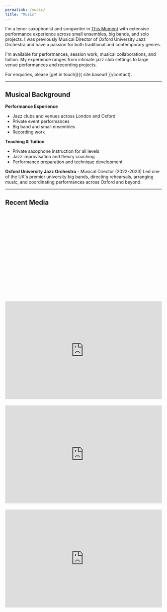 ```yaml
---
permalink: /music/
title: "Music"
---
```


I'm a tenor saxophonist and songwriter in [This Moment](https://www.instagram.com/this.moment.band/) with extensive performance experience across small ensembles, big bands, and solo projects. I was previously Musical Director of Oxford University Jazz Orchestra and have a passion for both traditional and contemporary genres.

I'm available for performances, session work, musical collaborations, and tuition. My experience ranges from intimate jazz club settings to large venue performances and recording projects.

For enquiries, please [get in touch]({{ site.baseurl }}/contact).

---

## Musical Background

**Performance Experience**
- Jazz clubs and venues across London and Oxford
- Private event performances
- Big band and small ensembles 
- Recording work

**Teaching & Tuition**
- Private saxophone instruction for all levels
- Jazz improvisation and theory coaching
- Performance preparation and technique development

**Oxford University Jazz Orchestra** - Musical Director (2022-2023)
Led one of the UK's premier university big bands, directing rehearsals, arranging music, and coordinating performances across Oxford and beyond.

---

## Recent Media

<div style="display: flex; flex-wrap: wrap; justify-content: center; gap: 20px; align-items: center;">
  <blockquote class="instagram-media" data-instgrm-permalink="https://www.instagram.com/p/DOwaGrvDBHa/?utm_source=ig_embed&amp;utm_campaign=loading" data-instgrm-version="14" style="max-width: 600px; min-width: 400px; width: 100%;"></blockquote>

  <blockquote class="instagram-media" data-instgrm-permalink="https://www.instagram.com/reel/DOA6Y5CjNVU/?utm_source=ig_embed&amp;utm_campaign=loading" data-instgrm-version="14" style="max-width: 600px; min-width: 400px; width: 100%;"></blockquote>

  <blockquote class="instagram-media" data-instgrm-permalink="https://www.instagram.com/p/DACEh6rMHcU/?utm_source=ig_embed&amp;utm_campaign=loading" data-instgrm-version="14" style="max-width: 600px; min-width: 400px; width: 100%;"></blockquote>
  
  <blockquote class="instagram-media" data-instgrm-permalink="https://www.instagram.com/reel/DNvQ6uw2POG/?utm_source=ig_embed&amp;utm_campaign=loading" data-instgrm-version="14" style="max-width: 600px; min-width: 400px; width: 100%;"></blockquote>

  <blockquote class="instagram-media" data-instgrm-permalink="https://www.instagram.com/reel/DFuroonMHdV/?utm_source=ig_embed&amp;utm_campaign=loading" data-instgrm-version="14" style="max-width: 600px; min-width: 400px; width: 100%;"></blockquote>
  <blockquote class="instagram-media" data-instgrm-permalink="https://www.instagram.com/p/Ce51P7HD_x_/?utm_source=ig_embed&amp;utm_campaign=loading" data-instgrm-version="14" style="max-width: 600px; min-width: 400px; width: 100%;"></blockquote>
</div>

<script async src="//www.instagram.com/embed.js"></script>

<div style="display: flex; flex-wrap: wrap; justify-content: center; gap: 20px; align-items: center; margin-top: 20px;">
  <iframe width="560" height="315" src="https://www.youtube.com/embed/fwns-Tx5B3Y?si=y6lp1id3OYRCgev-" title="YouTube video player" frameborder="0" allow="accelerometer; autoplay; clipboard-write; encrypted-media; gyroscope; picture-in-picture; web-share" referrerpolicy="strict-origin-when-cross-origin" allowfullscreen></iframe>

  <iframe width="560" height="315" src="https://www.youtube.com/embed/aFD8d-9UQa8?si=armtoHdMELe-Hwln" title="YouTube video player" frameborder="0" allow="accelerometer; autoplay; clipboard-write; encrypted-media; gyroscope; picture-in-picture; web-share" referrerpolicy="strict-origin-when-cross-origin" allowfullscreen></iframe>

  <iframe width="560" height="315" src="https://www.youtube.com/embed/ENLxxbeTxy0?si=1rJUVtjJ4vL4oEOX" title="YouTube video player" frameborder="0" allow="accelerometer; autoplay; clipboard-write; encrypted-media; gyroscope; picture-in-picture; web-share" referrerpolicy="strict-origin-when-cross-origin" allowfullscreen></iframe>
</div>

<!-- OLD CONTENT:
I am a tenor saxophonist and have experience performing in a variety of settings, from numerous small ensemble gigs to larger big bands.

For enquiries, please [get in touch]({{ site.baseurl }}/contact).
-->
